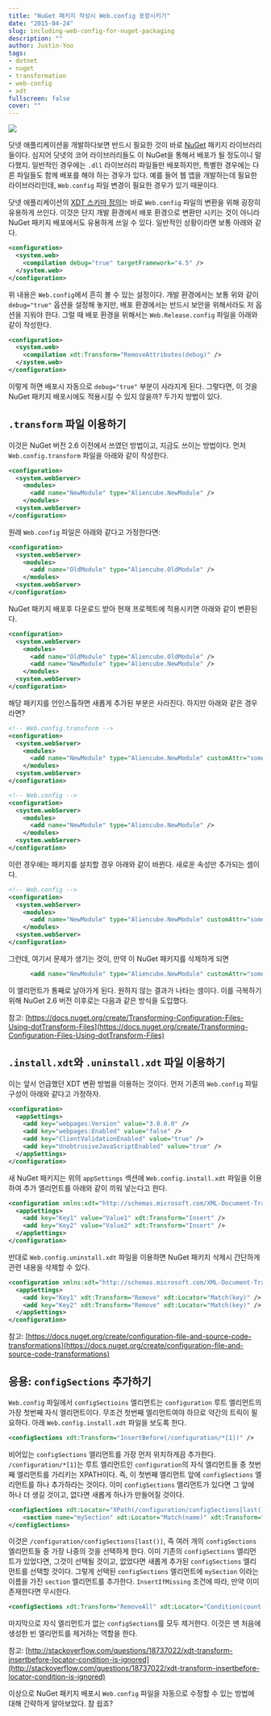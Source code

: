 ```yaml
---
title: "NuGet 패키지 작성시 Web.config 포함시키기"
date: "2015-04-24"
slug: including-web-config-for-nuget-packaging
description: ""
author: Justin-Yoo
tags:
- dotnet
- nuget
- transformation
- web-config
- xdt
fullscreen: false
cover: ""
---
```


![](https://sa0blogs.blob.core.windows.net/aliencube/2015/04/web-config-instagram.png)

닷넷 애플리케이션을 개발하다보면 반드시 필요한 것이 바로 [NuGet](https://nuget.org) 패키지 라이브러리들이다. 심지어 닷넷의 코어 라이브러리들도 이 NuGet을 통해서 배포가 될 정도이니 말 다했지. 일반적인 경우에는 `.dll` 라이브러리 파일들만 배포하지만, 특별한 경우에는 다른 파일들도 함께 배포를 해야 하는 경우가 있다. 예를 들어 웹 앱을 개발하는데 필요한 라이브러리인데, `Web.config` 파일 변경이 필요한 경우가 있기 때문이다.

닷넷 애플리케이션의 [XDT 스키마 정의](https://msdn.microsoft.com/en-us/library/dd465326.aspx)는 바로 `Web.config` 파일의 변환을 위해 굉장히 유용하게 쓰인다. 이것은 단지 개발 환경에서 배포 환경으로 변환만 시키는 것이 아니라 NuGet 패키지 배포에서도 유용하게 쓰일 수 있다. 일반적인 상황이라면 보통 아래와 같다.

```xml
<configuration>
  <system.web>
    <compilation debug="true" targetFramework="4.5" />
  </system.web>
</configuration>

```

위 내용은 `Web.config`에서 흔히 볼 수 있는 설정이다. 개발 환경에서는 보통 위와 같이 `debug="true"` 옵션을 설정해 놓지만, 배포 환경에서는 반드시 보안을 위해서라도 저 옵션을 지워야 한다. 그럴 때 배포 환경을 위해서는 `Web.Release.config` 파일을 아래와 같이 작성한다.

```xml
<configuration>
  <system.web>
    <compilation xdt:Transform="RemoveAttributes(debug)" />
  </system.web>
</configuration>

```

이렇게 하면 배포시 자동으로 `debug="true"` 부분이 사라지게 된다. 그렇다면, 이 것을 NuGet 패키지 배포시에도 적용시킬 수 있지 않을까? 두가지 방법이 있다.

## `.transform` 파일 이용하기

이것은 NuGet 버전 2.6 이전에서 쓰였던 방법이고, 지금도 쓰이는 방법이다. 먼저 `Web.config.transform` 파일을 아래와 같이 작성한다.

```xml
<configuration>
  <system.webServer>
    <modules>
      <add name="NewModule" type="Aliencube.NewModule" />
    </modules>
  <system.webServer>
</configuration>

```

원래 `Web.config` 파일은 아래와 같다고 가정한다면:

```xml
<configuration>
  <system.webServer>
    <modules>
      <add name="OldModule" type="Aliencube.OldModule" />
    </modules>
  <system.webServer>
</configuration>

```

NuGet 패키지 배포후 다운로드 받아 현재 프로젝트에 적용시키면 아래와 같이 변환된다.

```xml
<configuration>
  <system.webServer>
    <modules>
      <add name="OldModule" type="Aliencube.OldModule" />
      <add name="NewModule" type="Aliencube.NewModule" />
    </modules>
  <system.webServer>
</configuration>

```

해당 패키지를 언인스톨하면 새롭게 추가된 부분은 사라진다. 하지만 아래와 같은 경우라면?

```xml
<!-- Web.config.transform -->
<configuration>
  <system.webServer>
    <modules>
      <add name="NewModule" type="Aliencube.NewModule" customAttr="something" />
    </modules>
  <system.webServer>
</configuration>

```

```xml
<!-- Web.config -->
<configuration>
  <system.webServer>
    <modules>
      <add name="NewModule" type="Aliencube.NewModule" />
    </modules>
  <system.webServer>
</configuration>

```

이런 경우에는 패키지를 설치할 경우 아래와 같이 바뀐다. 새로운 속성만 추가되는 셈이다.

```xml
<!-- Web.config -->
<configuration>
  <system.webServer>
    <modules>
      <add name="NewModule" type="Aliencube.NewModule" customAttr="something" />
    </modules>
  <system.webServer>
</configuration>

```

그런데, 여기서 문제가 생기는 것이, 만약 이 NuGet 패키지를 삭제하게 되면

```xml
      <add name="NewModule" type="Aliencube.NewModule" customAttr="something" />

```

이 엘리먼트가 통째로 날아가게 된다. 원하지 않는 결과가 나타는 셈이다. 이를 극복하기 위해 NuGet 2.6 버전 이후로는 다음과 같은 방식을 도입했다.

참고: [https://docs.nuget.org/create/Transforming-Configuration-Files-Using-dotTransform-Files](https://docs.nuget.org/create/Transforming-Configuration-Files-Using-dotTransform-Files)

## `.install.xdt`와 `.uninstall.xdt` 파일 이용하기

이는 앞서 언급했던 XDT 변환 방법을 이용하는 것이다. 먼저 기존의 `Web.config` 파일 구성이 아래와 같다고 가정하자.

```xml
<configuration>
  <appSettings>
    <add key="webpages:Version" value="3.0.0.0" />
    <add key="webpages:Enabled" value="false" />
    <add key="ClientValidationEnabled" value="true" />
    <add key="UnobtrusiveJavaScriptEnabled" value="true" />
  </appSettings>
</configuration>

```

새 NuGet 패키지는 위의 `appSettings` 섹션에 `Web.config.install.xdt` 파일을 이용하여 추가 엘리먼트를 아래와 같이 끼워 넣는다고 한다.

```xml
<configuration xmlns:xdt="http://schemas.microsoft.com/XML-Document-Transform">
  <appSettings>
    <add key="Key1" value="Value1" xdt:Transform="Insert" />
    <add key="Key2" value="Value2" xdt:Transform="Insert" />
  </appSettings>
</configuration>

```

반대로 `Web.config.uninstall.xdt` 파일을 이용하면 NuGet 패키지 삭제시 간단하게 관련 내용을 삭제할 수 있다.

```xml
<configuration xmlns:xdt="http://schemas.microsoft.com/XML-Document-Transform">
  <appSettings>
    <add key="Key1" xdt:Transform="Remove" xdt:Locator="Match(key)" />
    <add key="Key2" xdt:Transform="Remove" xdt:Locator="Match(key)" />
  </appSettings>
</configuration>

```

참고: [https://docs.nuget.org/create/configuration-file-and-source-code-transformations](https://docs.nuget.org/create/configuration-file-and-source-code-transformations)

## 응용: `configSections` 추가하기

`Web.config` 파일에서 `configSectioins` 엘리먼트는 `configuration` 루트 엘리먼트의 가장 첫번째 자식 엘리먼트이다. 무조건 첫번째 엘리먼트여야 하므로 약간의 트릭이 필요하다. 아래 `Web.config.install.xdt` 파일을 보도록 한다.

```xml
<configSections xdt:Transform="InsertBefore(/configuration/*[1])" />

```

비어있는 `configSections` 엘리먼트를 가장 먼저 위치하게끔 추가한다. `/configuration/*[1]`는 루트 엘리먼트인 `configuration`의 자식 엘리먼트들 중 첫번째 엘리먼트를 가리키는 XPATH이다. 즉, 이 첫번째 엘리먼트 앞에 `configSections` 엘리먼트를 하나 추가하라는 것이다. 이미 `configSections` 엘리먼트가 있다면 그 앞에 하나 더 생길 것이고, 없다면 새롭게 하나가 만들어질 것이다.

```xml
<configSections xdt:Locator="XPath(/configuration/configSections[last()])">
    <section name="mySection" xdt:Locator="Match(name)" xdt:Transform="InsertIfMissing" />
</configSections>

```

이것은 `/configuration/configSections[last()]`, 즉 여러 개의 `configSections` 엘리먼트들 중 가장 나중의 것을 선택하게 한다. 이미 기존의 `configSections` 엘리먼트가 있었다면, 그것이 선택될 것이고, 없었다면 새롭게 추가된 `configSections` 엘리먼트를 선택할 것이다. 그렇게 선택된 `configSections` 엘리먼트에 `mySection` 이라는 이름을 가진 `section` 엘리먼트를 추가한다. `InsertIfMissing` 조건에 따라, 만약 이미 존재한다면 무시한다.

```xml
<configSections xdt:Transform="RemoveAll" xdt:Locator="Condition(count(*)=0)" />

```

마지막으로 자식 엘리먼트가 없는 `configSections`를 모두 제거한다. 이것은 맨 처음에 생성한 빈 엘리먼트를 제거하는 역할을 한다.

참고: [http://stackoverflow.com/questions/18737022/xdt-transform-insertbefore-locator-condition-is-ignored](http://stackoverflow.com/questions/18737022/xdt-transform-insertbefore-locator-condition-is-ignored)

이상으로 NuGet 패키지 배포시 `Web.config` 파일을 자동으로 수정할 수 있는 방법에 대해 간략하게 알아보았다. 참 쉽죠?
